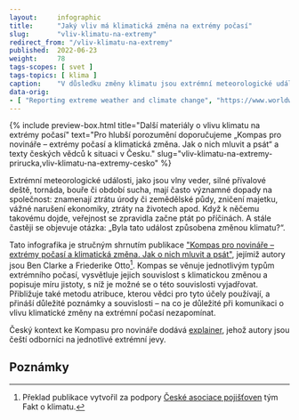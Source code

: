 ```yaml
---
layout:     infographic
title:      "Jaký vliv má klimatická změna na extrémy počasí"
slug:       "vliv-klimatu-na-extremy"
redirect_from: "/vliv-klimatu-na-extremy"
published:  2022-06-23
weight:     78
tags-scopes: [ svet ]
tags-topics: [ klima ]
caption:    "V důsledku změny klimatu jsou extrémní meteorologické události v mnoha oblastech světa stále častější a intenzivnější. Pravděpodobnost výskytu však nestoupá u všech extrémů stejně a navíc se v některých částech světa změny projevují více než jinde."
data-orig:
- [ "Reporting extreme weather and climate change", "https://www.worldweatherattribution.org/wp-content/uploads/ENG_WWA-Reporting-extreme-weather-and-climate-change.pdf" ]
---
```


{% include preview-box.html
    title="Další materiály o vlivu klimatu na extrémy počasí"
    text="Pro hlubší porozumění doporučujeme „Kompas pro novináře – extrémy počasí a klimatická změna. Jak o nich mluvit a psát“ a texty českých vědců k situaci v Česku."
    slug="vliv-klimatu-na-extremy-prirucka,vliv-klimatu-na-extremy-cesko"
%}

Extrémní meteorologické události, jako jsou vlny veder, silné přívalové deště, tornáda, bouře či období sucha, mají často významné dopady na společnost: znamenají ztrátu úrody či zemědělské půdy, zničení majetku, vážné narušení ekonomiky, ztráty na životech apod. Když k něčemu takovému dojde, veřejnost se zpravidla začne ptát po příčinách. A stále častěji se objevuje otázka: „Byla tato událost způsobena změnou klimatu?“.

Tato infografika je stručným shrnutím publikace ["Kompas pro novináře – extrémy počasí a klimatická změna. Jak o nich mluvit a psát"](/explainery/vliv-klimatu-na-extremy-prirucka), jejímiž autory jsou Ben Clarke a Friederike Otto[^zdroj]. Kompas se věnuje jednotlivým typům extrémního počasí, vysvětluje jejich souvislost s klimatickou změnou a popisuje míru jistoty, s níž je možné se o této souvislosti vyjadřovat. Přibližuje také metodu atribuce, kterou vědci pro tyto účely používají, a přináší důležité poznámky a souvislosti – na co je důležité při komunikaci o vlivu klimatické změny na extrémní počasí nezapomínat. 

Český kontext ke Kompasu pro novináře dodává [explainer](/explainery/vliv-klimatu-na-extremy-cesko), jehož autory jsou čeští odborníci na jednotlivé extrémní jevy.

## Poznámky
[^zdroj]: Překlad publikace vytvořil za podpory [České asociace pojišťoven](https://www.cap.cz/) tým Fakt o klimatu.
